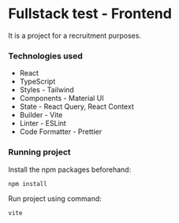 # Fullstack test - Frontend

It is a project for a recruitment purposes.

### Technologies used

* React
* TypeScript
* Styles - Tailwind
* Components - Material UI
* State - React Query, React Context
* Builder - Vite
* Linter - ESLint
* Code Formatter - Prettier


### Running project

Install the npm packages beforehand:
```
npm install
```

Run project using command:
```
vite
```